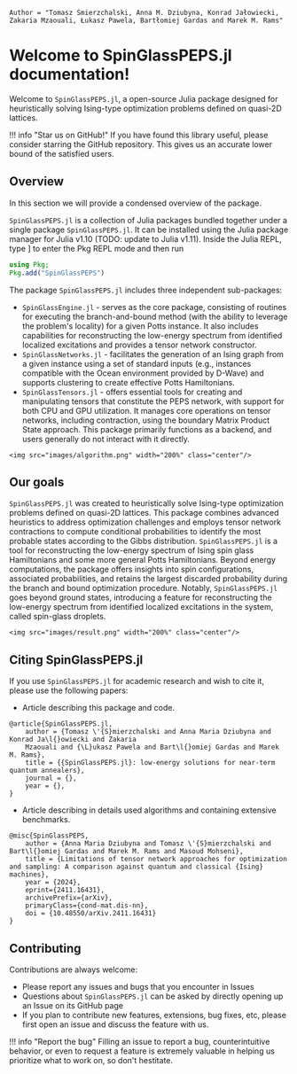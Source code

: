 ```@meta
Author = "Tomasz Śmierzchalski, Anna M. Dziubyna, Konrad Jałowiecki, Zakaria Mzaouali, Łukasz Pawela, Bartłomiej Gardas and Marek M. Rams"
```

# Welcome to SpinGlassPEPS.jl documentation!

Welcome to `SpinGlassPEPS.jl`, a open-source Julia package designed for heuristically solving Ising-type optimization problems defined on quasi-2D lattices.

!!! info "Star us on GitHub!" 
    If you have found this library useful, please consider starring the GitHub repository. This gives us an accurate lower bound of the satisfied users.


## Overview
In this section we will provide a condensed overview of the package.

`SpinGlassPEPS.jl` is a collection of Julia packages bundled together under a single package `SpinGlassPEPS.jl`. It can be installed using the Julia package manager for Julia v1.10 (TODO: update to Julia v1.11). Inside the Julia REPL, type ] to enter the Pkg REPL mode and then run
```julia
using Pkg; 
Pkg.add("SpinGlassPEPS")
```
The package `SpinGlassPEPS.jl` includes three independent sub-packages:
* `SpinGlassEngine.jl` -  serves as the core package, consisting of routines for executing the branch-and-bound method (with the ability to leverage the problem's locality) for a given Potts instance. It also includes capabilities for reconstructing the low-energy spectrum from identified localized excitations and provides a tensor network constructor. 
* `SpinGlassNetworks.jl` - facilitates the generation of an Ising graph from a given instance using a set of standard inputs (e.g., instances compatible with the Ocean environment provided by D-Wave) and supports clustering to create effective Potts Hamiltonians.
* `SpinGlassTensors.jl` - offers essential tools for creating and manipulating tensors that constitute the PEPS network, with support for both CPU and GPU utilization. It manages core operations on tensor networks, including contraction, using the boundary Matrix Product State approach. This package primarily functions as a backend, and users generally do not interact with it directly.

```@raw html
<img src="images/algorithm.png" width="200%" class="center"/>
```

## Our goals

`SpinGlassPEPS.jl` was created to heuristically solve Ising-type optimization problems defined on quasi-2D lattices. This package combines advanced heuristics to address optimization challenges and employs tensor network contractions to compute conditional probabilities to identify the most probable states according to the Gibbs distribution. `SpinGlassPEPS.jl` is a tool for reconstructing the low-energy spectrum of Ising spin glass Hamiltonians and some more general Potts Hamiltonians. Beyond energy computations, the package offers insights into spin configurations, associated probabilities, and retains the largest discarded probability during the branch and bound optimization procedure. Notably, `SpinGlassPEPS.jl` goes beyond ground states, introducing a feature for reconstructing the low-energy spectrum from identified localized excitations in the system, called spin-glass droplets.
```@raw html
<img src="images/result.png" width="200%" class="center"/>
```

## Citing SpinGlassPEPS.jl
If you use `SpinGlassPEPS.jl` for academic research and wish to cite it, please use the following papers:

* Article describing this package and code.
```
@article{SpinGlassPEPS.jl,
    author = {Tomasz \'{S}mierzchalski and Anna Maria Dziubyna and Konrad Ja\l{}owiecki and Zakaria
    Mzaouali and {\L}ukasz Pawela and Bart\l{}omiej Gardas and Marek M. Rams},
    title = {{SpinGlassPEPS.jl}: low-energy solutions for near-term quantum annealers},
    journal = {},
    year = {},
}
```

* Article describing in details used algorithms and containing extensive benchmarks.
```
@misc{SpinGlassPEPS, 
    author = {Anna Maria Dziubyna and Tomasz \'{S}mierzchalski and Bart\l{}omiej Gardas and Marek M. Rams and Masoud Mohseni},
    title = {Limitations of tensor network approaches for optimization and sampling: A comparison against quantum and classical {Ising} machines},
    year = {2024},
    eprint={2411.16431},
    archivePrefix={arXiv},
    primaryClass={cond-mat.dis-nn},
    doi = {10.48550/arXiv.2411.16431} 
}
```


## Contributing
Contributions are always welcome:
* Please report any issues and bugs that you encounter in Issues
* Questions about `SpinGlassPEPS.jl` can be asked by directly opening up an Issue on its GitHub page
* If you plan to contribute new features, extensions, bug fixes, etc, please first open an issue and discuss the feature with us.

!!! info "Report the bug" 
    Filling an issue to report a bug, counterintuitive behavior, or even to request a feature is extremely valuable in helping us prioritize what to work on, so don't hestitate.

